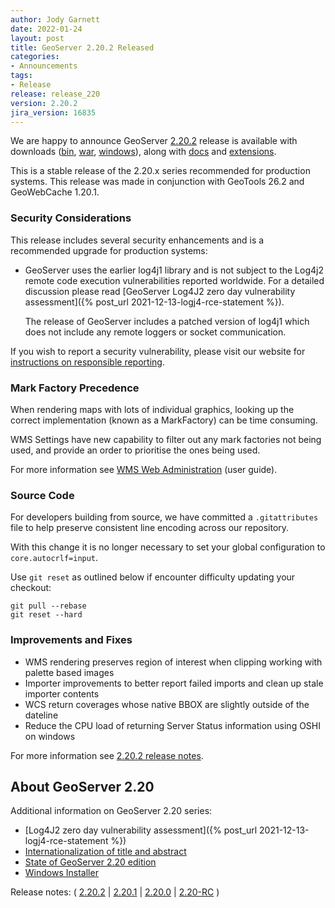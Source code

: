 ```yaml
---
author: Jody Garnett
date: 2022-01-24
layout: post
title: GeoServer 2.20.2 Released
categories:
- Announcements
tags:
- Release
release: release_220
version: 2.20.2
jira_version: 16835
---
```


We are happy to announce GeoServer [2.20.2](/release/2.20.2/) release is available with downloads ([bin](https://sourceforge.net/projects/geoserver/files/GeoServer/2.20.2/geoserver-2.20.2-bin.zip/download), [war](https://sourceforge.net/projects/geoserver/files/GeoServer/2.20.2/geoserver-2.20.2-war.zip/download), [windows](https://sourceforge.net/projects/geoserver/files/GeoServer/2.20.2/GeoServer-2.20.2-winsetup.exe/download)), along with [docs](https://sourceforge.net/projects/geoserver/files/GeoServer/2.20.2/geoserver-2.20.2-htmldoc.zip/download) and [extensions](https://sourceforge.net/projects/geoserver/files/GeoServer/2.20.2/extensions/).

This is a stable release of the 2.20.x series recommended for production systems. This release was made in conjunction with GeoTools 26.2 and GeoWebCache 1.20.1.

### Security Considerations

This release includes several security enhancements and is a recommended upgrade for production systems:

* GeoServer uses the earlier log4j1 library and is not subject to the Log4j2 remote code execution vulnerabilities reported worldwide. For a detailed discussion please read [GeoServer Log4J2 zero day vulnerability assessment]({% post_url 2021-12-13-logj4-rce-statement %}).

  The release of GeoServer includes a patched version of log4j1 which does not include any remote loggers or socket communication.

If you wish to report a security vulnerability, please visit our website for [instructions on responsible reporting](http://geoserver.org/issues/).

### Mark Factory Precedence

When rendering maps with lots of individual graphics, looking up the correct implementation (known as a MarkFactory) can be time consuming.

WMS Settings have new capability to filter out any mark factories not being used, and provide an order to prioritise the ones being used.

For more information see [WMS Web Administration](https://docs.geoserver.org/stable/en/user/services/wms/webadmin.html#mark-factory-precedence) (user guide).

### Source Code

For developers building from source, we have committed a ``.gitattributes`` file to help preserve consistent line encoding across our repository.

With this change it is no longer necessary to set your global configuration to ``core.autocrlf=input``.

Use ``git reset`` as outlined below if encounter difficulty updating your checkout:
```
git pull --rebase
git reset --hard
```

### Improvements and Fixes

* WMS rendering preserves region of interest when clipping working with palette based images
* Importer improvements to better report failed imports and clean up stale importer contents
* WCS return coverages whose native BBOX are slightly outside of the dateline
* Reduce the CPU load of returning Server Status information using OSHI on windows

For more information see [2.20.2 release notes](https://github.com/geoserver/geoserver/releases/tag/2.20.2).


## About GeoServer 2.20

Additional information on GeoServer 2.20 series:

* [Log4J2 zero day vulnerability assessment]({% post_url 2021-12-13-logj4-rce-statement %})
* [Internationalization of title and abstract](https://docs.geoserver.org/latest/en/user/services/internationalization/index.html)
* [State of GeoServer 2.20 edition](https://docs.google.com/presentation/d/19Cmld0_VFePh1g4qUSfqNWWB0t-teClFpT3eUqpYGos/edit?usp=sharing)
* [Windows Installer](https://docs.geoserver.org/stable/en/user/installation/win_installer.html) 

Release notes: ( [2.20.2](https://github.com/geoserver/geoserver/releases/tag/2.20.2) \| [2.20.1](https://github.com/geoserver/geoserver/releases/tag/2.20.1) \| [2.20.0](https://github.com/geoserver/geoserver/releases/tag/2.20.0) \| [2.20-RC](https://github.com/geoserver/geoserver/releases/tag/2.20-RC) )
